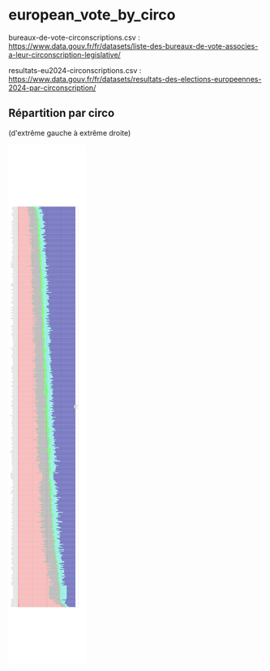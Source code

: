 # european_vote_by_circo

bureaux-de-vote-circonscriptions.csv : https://www.data.gouv.fr/fr/datasets/liste-des-bureaux-de-vote-associes-a-leur-circonscription-legislative/

resultats-eu2024-circonscriptions.csv : https://www.data.gouv.fr/fr/datasets/resultats-des-elections-europeennes-2024-par-circonscription/

## Répartition par circo

(d'extrême gauche à extrême droite)

![image](data/political_leaning_repartition.png)
